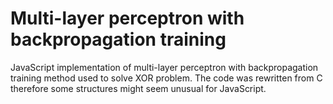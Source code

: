 # Multi-layer perceptron with backpropagation training

JavaScript implementation of multi-layer perceptron with backpropagation training method used to solve XOR problem. The code was rewritten from C therefore some structures might seem unusual for JavaScript.
